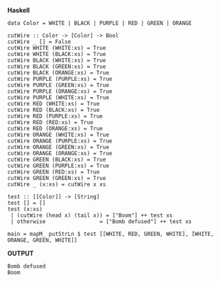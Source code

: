 **Haskell**

    data Color = WHITE | BLACK | PURPLE | RED | GREEN | ORANGE

    cutWire :: Color -> [Color] -> Bool
    cutWire _ [] = False
    cutWire WHITE (WHITE:xs) = True
    cutWire WHITE (BLACK:xs) = True
    cutWire BLACK (WHITE:xs) = True
    cutWire BLACK (GREEN:xs) = True
    cutWire BLACK (ORANGE:xs) = True
    cutWire PURPLE (PURPLE:xs) = True
    cutWire PURPLE (GREEN:xs) = True
    cutWire PURPLE (ORANGE:xs) = True
    cutWire PURPLE (WHITE:xs) = True
    cutWire RED (WHITE:xs) = True
    cutWire RED (BLACK:xs) = True
    cutWire RED (PURPLE:xs) = True
    cutWire RED (RED:xs) = True
    cutWire RED (ORANGE:xs) = True
    cutWire ORANGE (WHITE:xs) = True
    cutWire ORANGE (PURPLE:xs) = True
    cutWire ORANGE (GREEN:xs) = True
    cutWire ORANGE (ORANGE:xs) = True
    cutWire GREEN (BLACK:xs) = True
    cutWire GREEN (PURPLE:xs) = True
    cutWire GREEN (RED:xs) = True
    cutWire GREEN (GREEN:xs) = True
    cutWire _ (x:xs) = cutWire x xs

    test :: [[Color]] -> [String]
    test [] = []
    test (x:xs)
     | (cutWire (head x) (tail x)) = ["Boom"] ++ test xs
     | otherwise                 = ["Bomb defused"] ++ test xs

    main = mapM_ putStrLn $ test [[WHITE, RED, GREEN, WHITE], [WHITE, ORANGE, GREEN, WHITE]]

**OUTPUT**

    Bomb defused
    Boom
